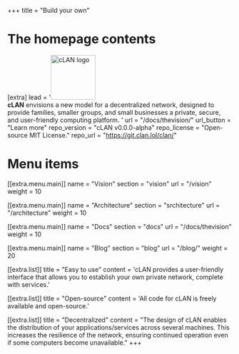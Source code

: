 +++
title = "Build your own"

# The homepage contents
[extra]
lead = '<img src="/logo/clan-dark.png" class="clogo" width="100px" height="100px" alt="cLAN logo"></img> <br><b>cLAN</b> envisions a new model for a decentralized network, designed to provide families, smaller groups, and small businesses a private, secure, and user-friendly computing platform. '
url = "/docs/thevision/"
url_button = "Learn more"
repo_version = "cLAN v0.0.0-alpha"
repo_license = "Open-source MIT License."
repo_url = "https://git.clan.lol/clan/"

# Menu items
[[extra.menu.main]]
name = "Vision"
section = "vision"
url = "/vision"
weight = 10

[[extra.menu.main]]
name = "Architecture"
section = "srchitecture"
url = "/architecture"
weight = 10

[[extra.menu.main]]
name = "Docs"
section = "docs"
url = "/docs/thevision"
weight = 10

[[extra.menu.main]]
name = "Blog"
section = "blog"
url = "/blog/"
weight = 20

[[extra.list]]
title = "Easy to use"
content = 'cLAN provides a user-friendly interface that allows you to establish your own private network, complete with services.'

[[extra.list]]
title = "Open-source"
content = 'All code for cLAN is freely available and open-source.'

[[extra.list]]
title = "Decentralized"
content = "The design of cLAN enables the distribution of your applications/services across several machines. This increases the resilience of the network, ensuring continued operation even if some computers become unavailable."
+++
